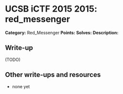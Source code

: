 # UCSB iCTF 2015 2015: red_messenger

**Category:** Red_Messenger
**Points:** 
**Solves:** 
**Description:**



## Write-up

(TODO)

## Other write-ups and resources

* none yet
